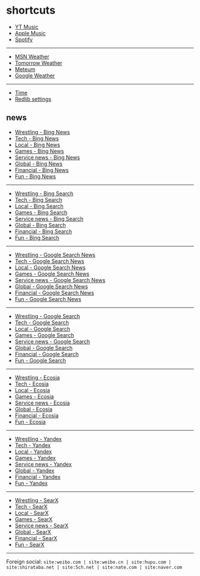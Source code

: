 # shortcuts

- [YT Music](https://music.youtube.com)
- [Apple Music](https://music.apple.com)
- [Spotify](https://open.spotify.com)

---

- [MSN Weather](https://www.msn.com/en-us/weather/maps/radar)
- [Tomorrow Weather](https://weather.tomorrow.io)
- [Meteum](https://meteum.ai/weather/search)
- [Google Weather](https://www.google.com/search?q=weather&udm=0&safe=off)

---

- [Time](https://time.is/?c=d3l1_3F_3j1_3Y1_3WXth2i2s.TAXfmrXc1Xo480Xz1Xa1Xb51ea29.4e4185.28571f.2d99db.abbd8.1bb85e.1c3b23Xw1Xv20240528Xh0Xi1XZ1XmXuXB1Xs0)
- [Redlib settings](https://redlib.freedit.eu/settings/restore/?theme=system&front_page=default&layout=card&wide=off&post_sort=top&comment_sort=top&show_nsfw=on&use_hls=off&hide_hls_notification=off&hide_awards=off&fixed_navbar=on&subscriptions=&filters=)

## news

- [Wrestling - Bing News](https://www.bing.com/news/search?q=%28ringsidenews+com%29+%7C+%28wrestlinginc+com%29+%7C+%28fightful+com%29+%7C+site%3Aringsidenews.com+%7C+site%3Awrestlinginc.com+%7C+site%3Afightful.com&qft=interval%3d"7")
- [Tech - Bing News](https://www.bing.com/news/search?q=msft+OR+aapl+OR+goog+OR+intc+OR+%28ai+generate%29+OR+%28ai+generative%29+OR+%28ai+model%29+OR+perplexity+OR+ios+OR+%22windows+11%22+OR+%22windows+10%22+OR+%22windows+update%22+OR+starlink&qft=interval%3d"7")
- [Local - Bing News](https://www.bing.com/news/search?q=site%3Anewsinfo.inquirer.net+%7C+site%3Anews.abs-cbn.com%2Fnews+%7C+site%3Aphilstar.com%2Fnation+%7C+site%3Agmanetwork.com%2Fnews%2Ftopstories%2Fmetro+%7C+site%3Agmanetwork.com%2Fnews%2Ftopstories%2Fnation+%7C+site%3Asports.inquirer.net+%7C+site%3Apop.inquirer.net&qft=interval%3d"7")
- [Games - Bing News](https://www.bing.com/news/search?qft=interval%3d"7"&q=genshin+OR+valorant+OR+%22wuthering+waves%22+OR+overwatch+OR+splitgate+OR+%28sonic+hedgehog%29+OR+%22sonic+team%22)
- [Service news - Bing News](https://www.bing.com/news/search?qft=interval%3d"7"&q=%22pc%20game%20pass%22%20OR%20%22game%20pass%20pc%22%20OR%20%22pc%20gamepass%22%20OR%20%22gamepass%20pc%22%20OR%20windscribe%20OR%20%22youtube%20music%22%20OR%20%22youtube%20premium%22%20OR%20%22apple%20music%22%20OR%20firefox%20OR%20mozilla)
- [Global - Bing News](https://www.bing.com/news/search?q=site%3Anewsnationnow.com%2Fworld+%7C+site%3Awsj.com%2Fworld+%7C+site%3Afrance24.com%2Fen%2Flive-news+%7C+site%3Acsmonitor.com%2Fworld+%7C+site%3Areuters.com%2Fworld&qft=interval%3d"7")
- [Financial - Bing News](https://www.bing.com/news/search?q=%28msft+%7C+aapl+%7C+goog+%7C+ntes+%7C+ttwo+%7C+intl+%7C+amd+%7C+tsm%29+%28site%3Abenzinga.com+%7C+site%3Ainvesting.com%2Fnews+%7C+site%3Afinance.yahoo.com%2Fnews+%7C+site%3Atradingview.com%2Fnews%29&qft=interval%3d"7")
- [Fun - Bing News](https://www.bing.com/news/search?qft=interval%3d"7"&q=site:caranddriver.com/news+%7C+site:roadandtrack.com/news+%7C+site:jalopnik.com+%7C+site:topgear.com.ph/news+%7C+site:soranews24.com+%7C+site:hollywoodreporter.com/business/business-news+%7C+site:variety.com/2024/digital/news+%7C+site:variety.com/2024/biz/news+%7C+site:billboard.com/pro)
<!-- Format: - [*queryTitle* - Bing News](https://www.bing.com/news/search?qft=interval%3d"7"&q=[query]) -->

---

- [Wrestling - Bing Search](https://www.bing.com/search?q=%28ringsidenews+com%29+%7C+%28wrestlinginc+com%29+%7C+%28fightful+com%29+%7C+site%3Aringsidenews.com+%7C+site%3Awrestlinginc.com+%7C+site%3Afightful.com&filters=ex1%3a%22ez1%22&mkt=en-US&setlang=en-us)
- [Tech - Bing Search](https://www.bing.com/search?q=msft+OR+aapl+OR+goog+OR+intc+OR+%28ai+generate%29+OR+%28ai+generative%29+OR+%28ai+model%29+OR+perplexity+OR+ios+OR+%22windows+11%22+OR+%22windows+10%22+OR+%22windows+update%22+OR+starlink&filters=ex1%3a%22ez1%22&mkt=en-US&setlang=en-us)
- [Local - Bing Search](https://www.bing.com/search?q=site%3Anewsinfo.inquirer.net+%7C+site%3Anews.abs-cbn.com%2Fnews+%7C+site%3Aphilstar.com%2Fnation+%7C+site%3Agmanetwork.com%2Fnews%2Ftopstories%2Fmetro+%7C+site%3Agmanetwork.com%2Fnews%2Ftopstories%2Fnation+%7C+site%3Asports.inquirer.net+%7C+site%3Apop.inquirer.net&filters=ex1%3a%22ez1%22&mkt=en-US&setlang=en-us)
- [Games - Bing Search](https://www.bing.com/search?filters=ex1%3a%22ez1%22&mkt=en-US&setlang=en-us&q=genshin+OR+valorant+OR+%22wuthering+waves%22+OR+overwatch+OR+splitgate+OR+%28sonic+hedgehog%29+OR+%22sonic+team%22)
- [Service news - Bing Search](https://www.bing.com/search?filters=ex1%3a%22ez1%22&mkt=en-US&setlang=en-us&q=%22pc%20game%20pass%22%20OR%20%22game%20pass%20pc%22%20OR%20%22pc%20gamepass%22%20OR%20%22gamepass%20pc%22%20OR%20windscribe%20OR%20%22youtube%20music%22%20OR%20%22youtube%20premium%22%20OR%20%22apple%20music%22%20OR%20firefox%20OR%20mozilla)
- [Global - Bing Search](https://www.bing.com/search?q=site%3Anewsnationnow.com%2Fworld+%7C+site%3Awsj.com%2Fworld+%7C+site%3Afrance24.com%2Fen%2Flive-news+%7C+site%3Acsmonitor.com%2Fworld+%7C+site%3Areuters.com%2Fworld&filters=ex1%3a%22ez1%22&mkt=en-US&setlang=en-us)
- [Financial - Bing Search](https://www.bing.com/search?q=%28msft+%7C+aapl+%7C+goog+%7C+ntes+%7C+ttwo+%7C+intl+%7C+amd+%7C+tsm%29+%28site%3Abenzinga.com+%7C+site%3Ainvesting.com%2Fnews+%7C+site%3Afinance.yahoo.com%2Fnews+%7C+site%3Atradingview.com%2Fnews%29&filters=ex1%3a%22ez1%22&mkt=en-US&setlang=en-us)
- [Fun - Bing Search](https://www.bing.com/search?filters=ex1%3a%22ez1%22&mkt=en-US&setlang=en-us&q=site:caranddriver.com/news+%7C+site:roadandtrack.com/news+%7C+site:jalopnik.com+%7C+site:topgear.com.ph/news+%7C+site:soranews24.com+%7C+site:hollywoodreporter.com/business/business-news+%7C+site:variety.com/2024/digital/news+%7C+site:variety.com/2024/biz/news+%7C+site:billboard.com/pro)
<!-- Format: - [*queryTitle* - Bing Search](https://www.bing.com/search?filters=ex1%3a%22ez1%22&mkt=en-US&setlang=en-us&q=[query]) -->

---

- [Wrestling - Google Search News](https://www.google.com/search?lr=lang_en&safe=off&tbs=qdr:d&tbm=nws&nfpr=1&q=%28ringsidenews+com%29+%7C+%28wrestlinginc+com%29+%7C+%28fightful+com%29+%7C+site%3Aringsidenews.com+%7C+site%3Awrestlinginc.com+%7C+site%3Afightful.com)
- [Tech - Google Search News](https://www.google.com/search?lr=lang_en&safe=off&tbs=qdr:d&tbm=nws&nfpr=1&q=msft+OR+aapl+OR+goog+OR+intc+OR+%28ai+generate%29+OR+%28ai+generative%29+OR+%28ai+model%29+OR+perplexity+OR+ios+OR+%22windows+11%22+OR+%22windows+10%22+OR+%22windows+update%22+OR+starlink)
- [Local - Google Search News](https://www.google.com/search?safe=off&tbs=qdr:d&tbm=nws&nfpr=1&q=site%3Anewsinfo.inquirer.net+%7C+site%3Anews.abs-cbn.com%2Fnews+%7C+site%3Aphilstar.com%2Fnation+%7C+site%3Agmanetwork.com%2Fnews%2Ftopstories%2Fmetro+%7C+site%3Agmanetwork.com%2Fnews%2Ftopstories%2Fnation+%7C+site%3Asports.inquirer.net+%7C+site%3Apop.inquirer.net)
- [Games - Google Search News](https://www.google.com/search?lr=lang_en&safe=off&tbs=qdr:d&tbm=nws&nfpr=1&q=genshin+OR+valorant+OR+%22wuthering+waves%22+OR+overwatch+OR+splitgate+OR+%28sonic+hedgehog%29+OR+%22sonic+team%22)
- [Service news - Google Search News](https://www.google.com/search?lr=lang_en&safe=off&tbs=qdr:d&tbm=nws&nfpr=1&q=%22pc%20game%20pass%22%20OR%20%22game%20pass%20pc%22%20OR%20%22pc%20gamepass%22%20OR%20%22gamepass%20pc%22%20OR%20windscribe%20OR%20%22youtube%20music%22%20OR%20%22youtube%20premium%22%20OR%20%22apple%20music%22%20OR%20firefox%20OR%20mozilla)
- [Global - Google Search News](https://www.google.com/search?lr=lang_en&safe=off&tbs=qdr:d&tbm=nws&nfpr=1&q=site%3Anewsnationnow.com%2Fworld+%7C+site%3Awsj.com%2Fworld+%7C+site%3Afrance24.com%2Fen%2Flive-news+%7C+site%3Acsmonitor.com%2Fworld+%7C+site%3Areuters.com%2Fworld)
- [Financial - Google Search News](https://www.google.com/search?lr=lang_en&safe=off&tbs=qdr:d&tbm=nws&nfpr=1&q=%28msft+%7C+aapl+%7C+goog+%7C+ntes+%7C+ttwo+%7C+intl+%7C+amd+%7C+tsm%29+%28site%3Abenzinga.com+%7C+site%3Ainvesting.com%2Fnews+%7C+site%3Afinance.yahoo.com%2Fnews+%7C+site%3Atradingview.com%2Fnews%29)
- [Fun - Google Search News](https://www.google.com/search?lr=lang_en&safe=off&tbs=qdr:d&tbm=nws&nfpr=1&q=site:caranddriver.com/news+%7C+site:roadandtrack.com/news+%7C+site:jalopnik.com+%7C+site:topgear.com.ph/news+%7C+site:soranews24.com+%7C+site:hollywoodreporter.com/business/business-news+%7C+site:variety.com/2024/digital/news+%7C+site:variety.com/2024/biz/news+%7C+site:billboard.com/pro)
<!-- Format: - [*queryTitle* - Google Search News](https://www.google.com/search?lr=lang_en&safe=off&tbs=qdr:d&tbm=nws&nfpr=1&q=[query]) -->

---

- [Wrestling - Google Search](https://www.google.com/search?q=%28ringsidenews+com%29+%7C+%28wrestlinginc+com%29+%7C+%28fightful+com%29+%7C+site%3Aringsidenews.com+%7C+site%3Awrestlinginc.com+%7C+site%3Afightful.com&start=20&tbs=qdr:d&safe=off&filter=0&nfpr=1&lr=lang_en)
- [Tech - Google Search](https://www.google.com/search?q=msft+OR+aapl+OR+goog+OR+intc+OR+%28ai+generate%29+OR+%28ai+generative%29+OR+%28ai+model%29+OR+perplexity+OR+ios+OR+%22windows+11%22+OR+%22windows+10%22+OR+%22windows+update%22+OR+starlink&start=20&tbs=qdr:d&safe=off&filter=0&nfpr=1&lr=lang_en)
- [Local - Google Search](https://www.google.com/search?q=site%3Anewsinfo.inquirer.net+%7C+site%3Anews.abs-cbn.com%2Fnews+%7C+site%3Aphilstar.com%2Fnation+%7C+site%3Agmanetwork.com%2Fnews%2Ftopstories%2Fmetro+%7C+site%3Agmanetwork.com%2Fnews%2Ftopstories%2Fnation+%7C+site%3Asports.inquirer.net+%7C+site%3Apop.inquirer.net&start=20&tbs=qdr:d&safe=off&filter=0&nfpr=1)
- [Games - Google Search](https://www.google.com/search?tbs=qdr:d&safe=off&filter=0&nfpr=1&lr=lang_en&q=genshin+OR+valorant+OR+%22wuthering+waves%22+OR+overwatch+OR+splitgate+OR+%28sonic+hedgehog%29+OR+%22sonic+team%22)
- [Service news - Google Search](https://www.google.com/search?tbs=qdr:d&safe=off&filter=0&nfpr=1&lr=lang_en&q=%22pc%20game%20pass%22%20OR%20%22game%20pass%20pc%22%20OR%20%22pc%20gamepass%22%20OR%20%22gamepass%20pc%22%20OR%20windscribe%20OR%20%22youtube%20music%22%20OR%20%22youtube%20premium%22%20OR%20%22apple%20music%22%20OR%20firefox%20OR%20mozilla)
- [Global - Google Search](https://www.google.com/search?q=site%3Anewsnationnow.com%2Fworld+%7C+site%3Awsj.com%2Fworld+%7C+site%3Afrance24.com%2Fen%2Flive-news+%7C+site%3Acsmonitor.com%2Fworld+%7C+site%3Areuters.com%2Fworld&start=20&tbs=qdr:d&safe=off&filter=0&nfpr=1&lr=lang_en)
- [Financial - Google Search](https://www.google.com/search?q=%28msft+%7C+aapl+%7C+goog+%7C+ntes+%7C+ttwo+%7C+intl+%7C+amd+%7C+tsm%29+%28site%3Abenzinga.com+%7C+site%3Ainvesting.com%2Fnews+%7C+site%3Afinance.yahoo.com%2Fnews+%7C+site%3Atradingview.com%2Fnews%29&start=20&tbs=qdr:d&safe=off&filter=0&nfpr=1&lr=lang_en)
- [Fun - Google Search](https://www.google.com/search?tbs=qdr:d&safe=off&filter=0&nfpr=1&start=20&q=site:caranddriver.com/news+%7C+site:roadandtrack.com/news+%7C+site:jalopnik.com+%7C+site:topgear.com.ph/news+%7C+site:soranews24.com+%7C+site:hollywoodreporter.com/business/business-news+%7C+site:variety.com/2024/digital/news+%7C+site:variety.com/2024/biz/news+%7C+site:billboard.com/pro)
<!-- Format: - [*queryTitle* - Google Search](https://www.google.com/search?tbs=qdr:d&safe=off&filter=0&nfpr=1&lr=lang_en&q=[query]) -->

---

- [Wrestling - Ecosia](https://www.ecosia.org/search?q=%28ringsidenews+com%29+%7C+%28wrestlinginc+com%29+%7C+%28fightful+com%29+%7C+site%3Aringsidenews.com+%7C+site%3Awrestlinginc.com+%7C+site%3Afightful.com&freshness=day)
- [Tech - Ecosia](https://www.ecosia.org/search?q=msft+OR+aapl+OR+goog+OR+intc+OR+%28ai+generate%29+OR+%28ai+generative%29+OR+%28ai+model%29+OR+perplexity+OR+ios+OR+%22windows+11%22+OR+%22windows+10%22+OR+%22windows+update%22+OR+starlink&freshness=day)
- [Local - Ecosia](https://www.ecosia.org/search?q=site%3Anewsinfo.inquirer.net+%7C+site%3Anews.abs-cbn.com%2Fnews+%7C+site%3Aphilstar.com%2Fnation+%7C+site%3Agmanetwork.com%2Fnews%2Ftopstories%2Fmetro+%7C+site%3Agmanetwork.com%2Fnews%2Ftopstories%2Fnation+%7C+site%3Asports.inquirer.net+%7C+site%3Apop.inquirer.net&freshness=day)
- [Games - Ecosia](https://www.ecosia.org/search?freshness=day&q=genshin+OR+valorant+OR+%22wuthering+waves%22+OR+overwatch+OR+splitgate+OR+%28sonic+hedgehog%29+OR+%22sonic+team%22)
- [Service news - Ecosia](https://www.ecosia.org/search?freshness=day&q=%22pc%20game%20pass%22%20OR%20%22game%20pass%20pc%22%20OR%20%22pc%20gamepass%22%20OR%20%22gamepass%20pc%22%20OR%20windscribe%20OR%20%22youtube%20music%22%20OR%20%22youtube%20premium%22%20OR%20%22apple%20music%22%20OR%20firefox%20OR%20mozilla)
- [Global - Ecosia](https://www.ecosia.org/search?q=site%3Anewsnationnow.com%2Fworld+%7C+site%3Awsj.com%2Fworld+%7C+site%3Afrance24.com%2Fen%2Flive-news+%7C+site%3Acsmonitor.com%2Fworld+%7C+site%3Areuters.com%2Fworld&freshness=day)
- [Financial - Ecosia](https://www.ecosia.org/search?q=%28msft+%7C+aapl+%7C+goog+%7C+ntes+%7C+ttwo+%7C+intl+%7C+amd+%7C+tsm%29+%28site%3Abenzinga.com+%7C+site%3Ainvesting.com%2Fnews+%7C+site%3Afinance.yahoo.com%2Fnews+%7C+site%3Atradingview.com%2Fnews%29&freshness=day)
- [Fun - Ecosia](https://www.ecosia.org/search?freshness=day&q=site:caranddriver.com/news+%7C+site:roadandtrack.com/news+%7C+site:jalopnik.com+%7C+site:topgear.com.ph/news+%7C+site:soranews24.com+%7C+site:hollywoodreporter.com/business/business-news+%7C+site:variety.com/2024/digital/news+%7C+site:variety.com/2024/biz/news+%7C+site:billboard.com/pro)
<!-- Format: - [*queryTitle* - Ecosia](https://www.ecosia.org/search?freshness=day&q=[query]) -->

---

- [Wrestling - Yandex](https://yandex.com/search/?text=%28ringsidenews+com%29+%7C+%28wrestlinginc+com%29+%7C+%28fightful+com%29+%7C+site%3Aringsidenews.com+%7C+site%3Awrestlinginc.com+%7C+site%3Afightful.com&within=77&noreask=1)
- [Tech - Yandex](https://yandex.com/search/?text=msft+OR+aapl+OR+goog+OR+intc+OR+%28ai+generate%29+OR+%28ai+generative%29+OR+%28ai+model%29+OR+perplexity+OR+ios+OR+%22windows+11%22+OR+%22windows+10%22+OR+%22windows+update%22+OR+starlink&within=77&noreask=1)
- [Local - Yandex](https://yandex.com/search/?text=site%3Anewsinfo.inquirer.net+%7C+site%3Anews.abs-cbn.com%2Fnews+%7C+site%3Aphilstar.com%2Fnation+%7C+site%3Agmanetwork.com%2Fnews%2Ftopstories%2Fmetro+%7C+site%3Agmanetwork.com%2Fnews%2Ftopstories%2Fnation+%7C+site%3Asports.inquirer.net+%7C+site%3Apop.inquirer.net&within=77&noreask=1)
- [Games - Yandex](https://yandex.com/search/?within=77&noreask=1&text=genshin+OR+valorant+OR+%22wuthering+waves%22+OR+overwatch+OR+splitgate+OR+%28sonic+hedgehog%29+OR+%22sonic+team%22)
- [Service news - Yandex](https://yandex.com/search/?within=77&noreask=1&text=%22pc%20game%20pass%22%20OR%20%22game%20pass%20pc%22%20OR%20%22pc%20gamepass%22%20OR%20%22gamepass%20pc%22%20OR%20windscribe%20OR%20%22youtube%20music%22%20OR%20%22youtube%20premium%22%20OR%20%22apple%20music%22%20OR%20firefox%20OR%20mozilla)
- [Global - Yandex](https://yandex.com/search/?text=site%3Anewsnationnow.com%2Fworld+%7C+site%3Awsj.com%2Fworld+%7C+site%3Afrance24.com%2Fen%2Flive-news+%7C+site%3Acsmonitor.com%2Fworld+%7C+site%3Areuters.com%2Fworld&within=77&noreask=1)
- [Financial - Yandex](https://yandex.com/search/?text=%28msft+%7C+aapl+%7C+goog+%7C+ntes+%7C+ttwo+%7C+intl+%7C+amd+%7C+tsm%29+%28site%3Abenzinga.com+%7C+site%3Ainvesting.com%2Fnews+%7C+site%3Afinance.yahoo.com%2Fnews+%7C+site%3Atradingview.com%2Fnews%29&within=77&noreask=1)
- [Fun - Yandex](https://yandex.com/search/?within=77&noreask=1&text=site:caranddriver.com/news+%7C+site:roadandtrack.com/news+%7C+site:jalopnik.com+%7C+site:topgear.com.ph/news+%7C+site:soranews24.com+%7C+site:hollywoodreporter.com/business/business-news+%7C+site:variety.com/2024/digital/news+%7C+site:variety.com/2024/biz/news+%7C+site:billboard.com/pro)
<!-- Format: - [*queryTitle* - Yandex](https://yandex.com/search/?within=77&noreask=1&text=[query]) -->

---

- [Wrestling - SearX](https://searx.tiekoetter.com/search?language=en-US&time_range=day&safesearch=0&pageno=3&q=%28ringsidenews+com%29+%7C+%28wrestlinginc+com%29+%7C+%28fightful+com%29+%7C+site%3Aringsidenews.com+%7C+site%3Awrestlinginc.com+%7C+site%3Afightful.com)
- [Tech - SearX](https://searx.tiekoetter.com/search?language=en-US&time_range=day&safesearch=0&pageno=3&q=msft+OR+aapl+OR+goog+OR+intc+OR+%28ai+generate%29+OR+%28ai+generative%29+OR+%28ai+model%29+OR+perplexity+OR+ios+OR+%22windows+11%22+OR+%22windows+10%22+OR+%22windows+update%22+OR+starlink)
- [Local - SearX](https://searx.tiekoetter.com/search?language=en-US&time_range=day&safesearch=0&pageno=3&q=site%3Anewsinfo.inquirer.net+%7C+site%3Anews.abs-cbn.com%2Fnews+%7C+site%3Aphilstar.com%2Fnation+%7C+site%3Agmanetwork.com%2Fnews%2Ftopstories%2Fmetro+%7C+site%3Agmanetwork.com%2Fnews%2Ftopstories%2Fnation+%7C+site%3Asports.inquirer.net+%7C+site%3Apop.inquirer.net)
- [Games - SearX](https://searx.tiekoetter.com/search?language=en-US&time_range=day&safesearch=0&pageno=3&q=genshin+OR+valorant+OR+%22wuthering+waves%22+OR+overwatch+OR+splitgate+OR+%28sonic+hedgehog%29+OR+%22sonic+team%22)
- [Service news - SearX](https://searx.tiekoetter.com/search?language=en-US&time_range=day&safesearch=0&pageno=3&q=%22pc%20game%20pass%22%20OR%20%22game%20pass%20pc%22%20OR%20%22pc%20gamepass%22%20OR%20%22gamepass%20pc%22%20OR%20windscribe%20OR%20%22youtube%20music%22%20OR%20%22youtube%20premium%22%20OR%20%22apple%20music%22%20OR%20firefox%20OR%20mozilla)
- [Global - SearX](https://searx.tiekoetter.com/search?language=en-US&time_range=day&safesearch=0&pageno=3&q=site%3Anewsnationnow.com%2Fworld+%7C+site%3Awsj.com%2Fworld+%7C+site%3Afrance24.com%2Fen%2Flive-news+%7C+site%3Acsmonitor.com%2Fworld+%7C+site%3Areuters.com%2Fworld)
- [Financial - SearX](https://searx.tiekoetter.com/search?language=en-US&time_range=day&safesearch=0&pageno=3&q=%28msft+%7C+aapl+%7C+goog+%7C+ntes+%7C+ttwo+%7C+intl+%7C+amd+%7C+tsm%29+%28site%3Abenzinga.com+%7C+site%3Ainvesting.com%2Fnews+%7C+site%3Afinance.yahoo.com%2Fnews+%7C+site%3Atradingview.com%2Fnews%29)
- [Fun - SearX](https://searx.tiekoetter.com/search?language=en-US&time_range=day&safesearch=0&pageno=3&q=site:caranddriver.com/news+%7C+site:roadandtrack.com/news+%7C+site:jalopnik.com+%7C+site:topgear.com.ph/news+%7C+site:soranews24.com+%7C+site:hollywoodreporter.com/business/business-news+%7C+site:variety.com/2024/digital/news+%7C+site:variety.com/2024/biz/news+%7C+site:billboard.com/pro)
<!-- Format: - [*queryTitle* - SearX](https://searx.tiekoetter.com/search?language=en-US&time_range=day&safesearch=0&pageno=3&q=[query]) -->

<!-- --- -->

<!-- - [*queryTitle* - Brave Search](https://search.brave.com/search?tf=pd&q=[query]) -->
<!-- - [*queryTitle* - swisscows.com](https://swisscows.com/en/web?freshness=Day&query[query]) -->
<!-- [*queryTitle* - Baidu](https://www.baidu.com/s?gpc=stf%3D1720245017%2C1720331417%7Cstftype%3D1&wd=[query]) -->
<!-- Format: - [*queryTitle* - You.com](https://you.com/search?q=[query]) -->
<!-- Format: - [*queryTitle* - DuckDuckGo](https://duckduckgo.com/?df=d&assist=true&q=[query]) -->

<!-- --- -->

---

Foreign social: `site:weibo.com | site:weibo.cn | site:hupu.com | site:shirataba.net | site:5ch.net | site:nate.com | site:naver.com`
